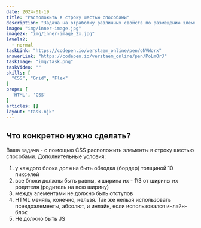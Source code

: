 ```yaml
---
date: 2024-01-19
title: "Расположить в строку шестью способами"
description: "Задача на отработку различных свойств по размещению элементов"
image: "img/inner-image.jpg"
image2x: "img/inner-image_2x.jpg"
levels2:
  - normal
taskLink: "https://codepen.io/verstaem_online/pen/oNVWorx"
answerLink: "https://codepen.io/verstaem_online/pen/PoLmOrJ"
taskImage: "img/task.png"
taskVideo: ""
skills: [
  "CSS", "Grid", "Flex"
]
props: [
  'HTML', 'CSS'
]
articles: []
layout: "task.njk"
---
```


## Что конкретно нужно сделать?

Ваша задача - с помощью CSS расположить элементы в строку шестью способами.
Дополнительные условия:
1. у каждого блока должна быть обводка (бордер) толщиной 10 пикселей
2. все блоки должны быть равны, и ширина их - 1\3 от ширины их родителя (родитель на всю ширину)
3. между элементами не должно быть отступов
4. HTML менять, конечно, нельзя. Так же нельзя использовать псевдоэлементы, абсолют, и инлайн, если использовался инлайн-блок
5. Не должно быть JS
